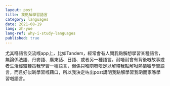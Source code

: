 ```yaml
---
layout: post
title: 我點解學習語言
category: languages
date: 2021-08-19
lang: zh-yue
lang-ref: why-i-study-languages
published: true
---
```


尤其喺語言交流嘅app上，比如Tandem，經常會有人問我點解想學習某種語言，無論係法語、丹麥語、廣東話、日語、或者另一種語言。耐唔耐會有背後嘅故事或者生活經驗鞭策我學習一種語言，但係只嗰啲嘢唔足以解釋我點解咁熱情噉學習語言，而且好似啲學習嘅藉口，所以我決定咗出post講明我點解學習我啲而家喺學習嘅語言。